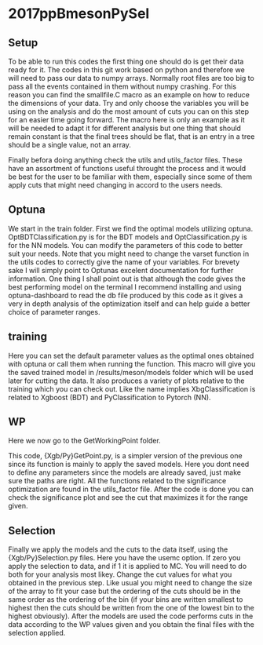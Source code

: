 # 2017ppBmesonPySel

## Setup

To be able to run this codes the first thing one should do is get their data ready for it. The codes in this git work based on python and therefore we will need to pass our data to numpy arrays. Normally root files are too big to pass all the events contained in them without numpy crashing. For this reason you can find the smallfile.C macro as an example on how to reduce the dimensions of your data. Try and only choose the variables you will be using on the analysis and do the most amount of cuts you can on this step for an easier time going forward. The macro here is only an example as it will be needed to adapt it for different analysis but one thing that should remain constant is that the final trees should be flat, that is an entry in a tree should be a single value, not an array.

Finally befora doing anything check the utils and utils_factor files. These have an assortment of functions useful throught the process and it would be best for the user to be familiar with them, especially since some of them apply cuts that might need changing in accord to the users needs.

## Optuna

We start in the train folder. First we find the optimal models utilizing optuna. OptBDTClassification.py is for the BDT models and OptClassification.py is for the NN models. You can modify the parameters of this code to better suit your needs. Note that you might need to change the varset function in the utils codes to correctly give the name of your variables. For brevety sake I will simply point to Optunas excelent documentation for further information. One thing I shall point out is that although the code gives the best performing model on the terminal I recommend installing and using optuna-dashboard to read the db file produced by this code as it gives a very in depth analysis of the optimization itself and can help guide a better choice of parameter ranges.

## training

Here you can set the default parameter values as the optimal ones obtained with optuna or call them when running the function. This macro will give you the saved trained model in /results/meson/models folder which will be used later for cutting the data. It also produces a variety of plots relative to the training which you can check out. Like the name implies XbgClassification is related to Xgboost (BDT) and PyClassification to Pytorch (NN).

## WP
Here we now go to the GetWorkingPoint folder.

This code, {Xgb/Py}GetPoint.py, is a simpler version of the previous one since its function is mainly to apply the saved models. Here you dont need to define any parameters since the models are already saved, just make sure the paths are right. All the functions related to the significance optimization are found in the utils_factor file. After the code is done you can check the significance plot and see the cut that maximizes it for the range given.

## Selection

Finally we apply the models and the cuts to the data itself, using the {Xgb/Py}Selection.py files. Here you have the usemc option. If zero you apply the selection to data, and if 1 it is applied to MC. You will need to do both for your analysis most likey. Change the cut values for what you obtained in the previous step. Like usual you might need to change the size of the array to fit your case but the ordering of the cuts should be in the same order as the ordering of the bin (if your bins are written smallest to highest then the cuts should be written from the one of the lowest bin to the highest obviously). After the models are used the code performs cuts in the data according to the WP values given and you obtain the final files with the selection applied.
